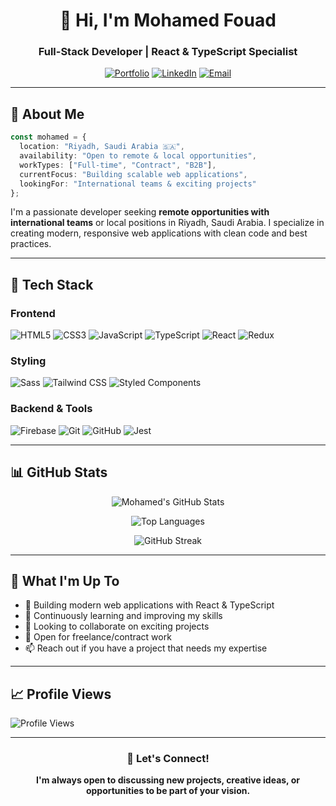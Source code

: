 <div align="center">

# 👋 Hi, I'm Mohamed Fouad

### Full-Stack Developer | React & TypeScript Specialist

[![Portfolio](https://img.shields.io/badge/Portfolio-FF5722?style=for-the-badge&logo=todoist&logoColor=white)](https://portfolio-mohamed-fouads-projects-a33672f1.vercel.app/)
[![LinkedIn](https://img.shields.io/badge/LinkedIn-0077B5?style=for-the-badge&logo=linkedin&logoColor=white)](https://linkedin.com/in/yourprofile)
[![Email](https://img.shields.io/badge/Email-D14836?style=for-the-badge&logo=gmail&logoColor=white)](mailto:your.email@example.com)

</div>

---

## 💼 About Me

```typescript
const mohamed = {
  location: "Riyadh, Saudi Arabia 🇸🇦",
  availability: "Open to remote & local opportunities",
  workTypes: ["Full-time", "Contract", "B2B"],
  currentFocus: "Building scalable web applications",
  lookingFor: "International teams & exciting projects"
};
```

I'm a passionate developer seeking **remote opportunities with international teams** or local positions in Riyadh, Saudi Arabia. I specialize in creating modern, responsive web applications with clean code and best practices.

---

## 🚀 Tech Stack

### Frontend
![HTML5](https://img.shields.io/badge/HTML5-E34F26?style=for-the-badge&logo=html5&logoColor=white)
![CSS3](https://img.shields.io/badge/CSS3-1572B6?style=for-the-badge&logo=css3&logoColor=white)
![JavaScript](https://img.shields.io/badge/JavaScript-F7DF1E?style=for-the-badge&logo=javascript&logoColor=black)
![TypeScript](https://img.shields.io/badge/TypeScript-007ACC?style=for-the-badge&logo=typescript&logoColor=white)
![React](https://img.shields.io/badge/React-20232A?style=for-the-badge&logo=react&logoColor=61DAFB)
![Redux](https://img.shields.io/badge/Redux-593D88?style=for-the-badge&logo=redux&logoColor=white)

### Styling
![Sass](https://img.shields.io/badge/Sass-CC6699?style=for-the-badge&logo=sass&logoColor=white)
![Tailwind CSS](https://img.shields.io/badge/Tailwind_CSS-38B2AC?style=for-the-badge&logo=tailwind-css&logoColor=white)
![Styled Components](https://img.shields.io/badge/styled--components-DB7093?style=for-the-badge&logo=styled-components&logoColor=white)

### Backend & Tools
![Firebase](https://img.shields.io/badge/Firebase-039BE5?style=for-the-badge&logo=Firebase&logoColor=white)
![Git](https://img.shields.io/badge/GIT-E44C30?style=for-the-badge&logo=git&logoColor=white)
![GitHub](https://img.shields.io/badge/GitHub-100000?style=for-the-badge&logo=github&logoColor=white)
![Jest](https://img.shields.io/badge/Jest-323330?style=for-the-badge&logo=Jest&logoColor=white)

---

## 📊 GitHub Stats

<div align="center">

![Mohamed's GitHub Stats](https://github-readme-stats.vercel.app/api?username=MooFouad&show_icons=true&theme=radical&hide_border=true&count_private=true)

![Top Languages](https://github-readme-stats.vercel.app/api/top-langs/?username=MooFouad&layout=compact&theme=radical&hide_border=true)

![GitHub Streak](https://github-readme-streak-stats.herokuapp.com/?user=MooFouad&theme=radical&hide_border=true)

</div>

---

## 🎯 What I'm Up To

- 🔭 Building modern web applications with React & TypeScript
- 🌱 Continuously learning and improving my skills
- 👯 Looking to collaborate on exciting projects
- 💼 Open for freelance/contract work
- 📫 Reach out if you have a project that needs my expertise

---

## 📈 Profile Views

![Profile Views](https://komarev.com/ghpvc/?username=MooFouad&color=brightgreen&style=for-the-badge)

---

<div align="center">

### 💬 Let's Connect!

**I'm always open to discussing new projects, creative ideas, or opportunities to be part of your vision.**

</div>
